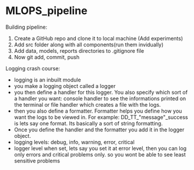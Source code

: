 # MLOPS_pipeline

Building pipeline:
1) Create a GitHub repo and clone it to local machine (Add experiments)
2) Add src folder along with all components(run them invidually)
3) Add data, models, reports directories to .gitignore file
4) Now git add, commit, push














Logging crash course:
- logging is an inbuilt module
- you make a logging object called a logger
- you then define a handler for this logger. You also specify which sort of a handler you want: console handler to see the informations printed on the terminal or file handler which creates a file with the logs. 
- then you also define a formatter. Formatter helps you define how you want the logs to be viewed in. For example: DD_TT_"message"_success is lets say one format. Its basically a sort of string formatting.
- Once you define the handler and the formatter you add it in the logger object. 
- logging levels:
debug, info, warning, error, critical 
- logger level when set, lets say you set it at error level, then you can log only errors and critical problems only. so you wont be able to see least sensitive problems
